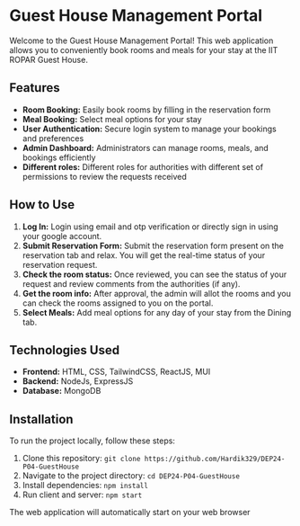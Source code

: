 
# Guest House Management Portal
Welcome to the Guest House Management Portal! This web application allows you to conveniently book rooms and meals for your stay at the IIT ROPAR Guest House.

## Features
* **Room Booking:** Easily book rooms by filling in the reservation form
* **Meal Booking:** Select meal options for your stay
* **User Authentication:** Secure login system to manage your bookings and preferences
* **Admin Dashboard:** Administrators can manage rooms, meals, and bookings efficiently
* **Different roles:** Different roles for authorities with different set of permissions to review the requests received

  
## How to Use
1. **Log In:** Login using email and otp verification or directly sign in using your google account. 
2. **Submit Reservation Form:** Submit the reservation form present on the reservation tab and relax. You will get the real-time status of your reservation request.
3. **Check the room status:** Once reviewed, you can see the status of your request and review comments from the authorities (if any).
4. **Get the room info:** After approval, the admin will allot the rooms and you can check the rooms assigned to you on the portal.
5. **Select Meals:** Add meal options for any day of your stay from the Dining tab.

  
## Technologies Used
* **Frontend:** HTML, CSS, TailwindCSS, ReactJS, MUI
* **Backend:** NodeJs, ExpressJS
* **Database:** MongoDB

  
## Installation
To run the project locally, follow these steps:

1. Clone this repository: `git clone https://github.com/Hardik329/DEP24-P04-GuestHouse`
2. Navigate to the project directory: `cd DEP24-P04-GuestHouse`
3. Install dependencies: `npm install`
4. Run client and server: `npm start`

The web application will automatically start on your web browser
